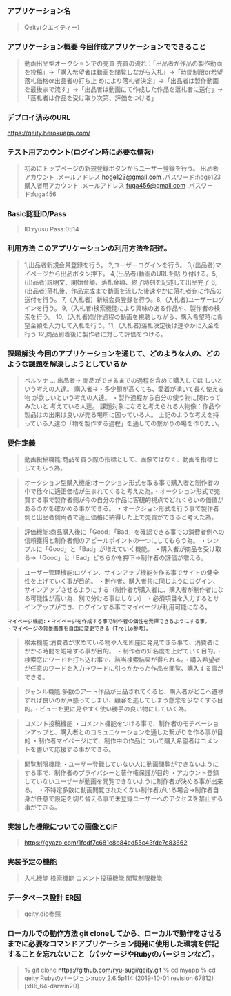 ### アプリケーション名 
> Qeity(クエイティー)

### アプリケーション概要 今回作成アプリケーションでできること
> 動画出品型オークションでの売買
> 売買の流れ：「出品者が作品の製作動画を投稿」→「購入希望者は動画を閲覧しながら入札」→「時間制限or希望落札価格or出品者の打ち止
  めにより落札者決定」→「出品者は製作動画を最後まで流す」→「出品者は動画にて作成した作品を落札者に送付」→「落札者は作品を受け取り次第、評価をつける」

### デプロイ済みのURL
https://qeity.herokuapp.com/

### テスト用アカウント(ログイン時に必要な情報）
> 初めにトップページの新規登録ボタンからユーザー登録を行う。
> 出品者アカウント .メールアドレス:hoge123@gmail.com .パスワード:hoge123
> 購入者用アカウント .メールアドレス:fuga456@gmail.com .パスワード:fuga456

### Basic認証ID/Pass
>ID:ryusu
>Pass:0514

### 利用方法 このアプリケーションの利用方法を記述。
> 1,出品者新規会員登録を行う。 2,ユーザーログインを行う。 3,(出品者)マイページから出品ボタン押下。 4,(出品者)動画のURLを貼
  り付ける。5,(出品者)説明文、開始金額、落札金額、終了時刻を記述して出品完了 6,(出品者)落札後、作品完成まで動画を流した後速やかに落札者宛に作品の送付を行う。 
>  7,（入札者）新規会員登録を行う。8,（入札者)ユーザーログインを行う。 9,（入札者)検索機能により興味のある作品や、製作者の検
   索を行う。 10,（入札者)製作過程の動画を視聴しながら、購入希望時に希望金額を入力して入札を行う。11,（入札者)落札決定後は速やかに入金を行う 12,商品到着後に製作者に対して評価をつける。


### 課題解決 今回のアプリケーションを通じて、どのような人の、どのような課題を解決しようとしているか
> ペルソナ … 出品者→ 商品ができるまでの過程を含めて購入してほ
            しいという考えの人達。
            購入者→・多少額が高くても、愛着が湧いて長く使える物
                   が欲しいという考えの人達。
                 ・製作過程から自分の使う物に関わってみたいと
                  考えている人達。
> 課題対象になると考えられる人物像：作品や製品はの出来は良いが売る場所に困っている人。
> 上記のような考えを持っている人達の「物を製作する過程」を通しての繋がりの場を作りたい。


### 要件定義
> 動画投稿機能:商品を買う際の指標として、画像ではなく、動画を指標としてもらう為。　

> オークション型購入機能:オークション形式を取る事で購入者と制作者の中で徐々に適正価格が生まれてくると考えた為。・オークション形式で売買する事で製作者側が今の自分の作品に客観的視点でどれくらいの価値があるのかを確かめる事ができる。
・オークション形式を行う事で製作者側と出品者側両者で適正価格に納得した上で売買ができると考えた為。   

> 評価機能:商品購入後に「Good」「Bad」を確認できる事での消費者側への信頼獲得と制作者側のアピールポイントの一つにしてもらう為。	・シンプルに「Good」と「Bad」が増えていく機能。	・購入者が商品を受け取る→「Good」と「Bad」どちらかを押下→制作者の評価が増える。

> ユーザー管理機能:ログイン、サインアップ機能を作る事でサイトの健全性を上げていく事が目的。	・制作者、購入者共に同じようにログイン、サインアップさせるようにする（制作者が購入者に、購入者が制作者になる可能性が高い為、別で分ける事はしない）	・必須項目を入力するとサインアップができ、ログインする事でマイページが利用可能になる。	

	マイページ機能:・マイページを作成する事で制作者の個性を発揮できるようにする事。	・マイページの背景画像を自由に変更できる（Trello参考）。

>	検索機能:消費者が求めている物や人を即座に発見できる事で、消費者にかかる時間を短縮する事が目的。
・制作者の知名度を上げていく目的。・検索窓にワードを打ち込む事で、該当検索結果が得られる。・購入希望者が任意のワードを入力→ワードに引っかかった作品を閲覧、購入する事ができる。	


>	ジャンル機能:多数のアート作品が出品されてくると、購入者がどこへ遷移すれば良いのか戸惑ってしまい、顧客を逃してしまう懸念を少なくする目的。・ビューを更に見やすく使い勝手の良い物にしていく為。

>	コメント投稿機能	・コメント機能をつける事で、制作者のモチベーションアップと、購入者とのコミュニケーションを通した繋がりを作る事が目的	・制作者マイページにて、制作中の作品について購入希望者はコメントを書いて応援する事ができる。

> 閲覧制限機能	・ユーザー登録していない人に動画閲覧ができないようにする事で、制作者のプライバシーと著作権保護が目的	・アカウント登録していないユーザーが動画を閲覧できないように制作者が決める事が出来る。	・不特定多数に動画閲覧されたくない制作者がいる場合→制作者自身が任意で設定を切り替える事で未登録ユーザーへのアクセスを禁止する事ができる。	

### 実装した機能についての画像とGIF
> https://gyazo.com/1fcdf7c681e8b84ed55c43fde7c83662

### 実装予定の機能
> 入札機能
> 検索機能
> コメント投稿機能
> 閲覧制限機能

### データベース設計 ER図
> qeity.dio参照

### ローカルでの動作方法 git cloneしてから、ローカルで動作をさせるまでに必要なコマンドアプリケーション開発に使用した環境を併記することを忘れないこと（パッケージやRubyのバージョンなど）。
> % git clone https://github.com/ryu-sugi/qeity.git
> % cd myapp
> % cd qeity
> Rubyのバージョン:ruby 2.6.5p114 (2019-10-01 revision 67812) [x86_64-darwin20]
